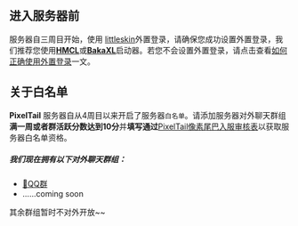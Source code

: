 ## 进入服务器前

服务器自三周目开始，使用 [littleskin](Littlesk.in)外置登录，请确保您成功设置外置登录，我们推荐您使用[**HMCL**](https://hmcl.huangyuhui.net/)或[**BakaXL**](https://www.bakaxl.com/)启动器。若您不会设置外置登录，请点击查看[如何正确使用外置登录](/zh-cn/getting-start/littleskin.md)一文。

## 关于白名单

**PixelTail** 服务器自从4周目以来开启了服务器`白名单`。请添加服务器对外聊天群组**满一周或者群活跃分数达到10分**并**填写通过**[PixelTail像素尾巴入服审核表](https://www.wenjuan.com/s/yuyeUj/)以获取服务器白名单资格。


##### 我们现在拥有以下对外聊天群组：
- [:penguin:QQ群](https://jq.qq.com/?_wv=1027&k=GK2hnNdP)
- ......coming soon

其余群组暂时不对外开放~~
